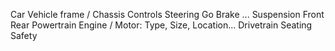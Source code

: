 Car
    Vehicle frame / Chassis
    Controls
        Steering
        Go
        Brake
        ...
    Suspension
        Front
        Rear
    Powertrain
        Engine / Motor: Type, Size, Location...
        Drivetrain
    Seating
    Safety